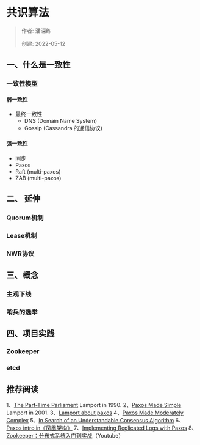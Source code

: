 # 共识算法

> 作者: 潘深练
>
> 创建: 2022-05-12

## 一、什么是一致性

### 一致性模型

#### 弱一致性

- 最终一致性
    - DNS (Domain Name System)
    - Gossip (Cassandra 的通信协议)

#### 强一致性

- 同步
- Paxos
- Raft (multi-paxos)
- ZAB (multi-paxos)




## 二、 延伸

### Quorum机制

### Lease机制

### NWR协议







## 三、概念

### 主观下线

### 哨兵的选举




## 四、项目实践

### Zookeeper

### etcd


## 推荐阅读

1、[The Part-Time Parliament](https://lamport.azurewebsites.net/pubs/lamport-paxos.pdf) Lamport in 1990.
2、[Paxos Made Simple](https://lamport.azurewebsites.net/pubs/paxos-simple.pdf) Lamport in 2001.
3、[Lamport about paxos](http://lamport.azurewebsites.net/pubs/pubs.html#lamport-paxos)
4、[Paxos Made Moderately Complex](https://paxos.systems/)
5、[In Search of an Understandable Consensus Algorithm](https://web.stanford.edu/~ouster/cgi-bin/papers/raft-atc14)
6、[Paxos intro in《凤凰架构》](http://icyfenix.cn/distribution/consensus/paxos.html)
7、[Implementing Replicated Logs with Paxos](https://ongardie.net/static/raft/userstudy/paxos.pdf)
8、[Zookeeper：分布式系统入门到实战](https://www.youtube.com/watch?v=BhosKsE8up8)（Youtube）
